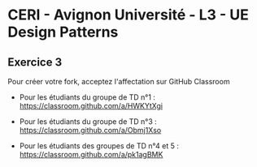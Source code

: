 # CERI - Avignon Université - L3 - UE Design Patterns

## Exercice 3


Pour créer votre fork, acceptez l'affectation sur GitHub Classroom

* Pour les étudiants du groupe de TD n°1 :
	https://classroom.github.com/a/HWKYtXgi

* Pour les étudiants du groupe de TD n°3 :
	https://classroom.github.com/a/Obmj1Xso

* Pour les étudiants des groupes de TD n°4 et 5 :
	https://classroom.github.com/a/pk1agBMK


